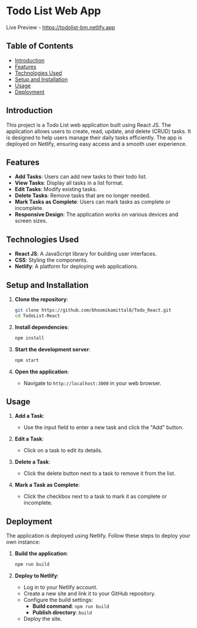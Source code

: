 # Todo List Web App
Live Preview - https://todolist-bm.netlify.app

## Table of Contents
- [Introduction](#introduction)
- [Features](#features)
- [Technologies Used](#technologies-used)
- [Setup and Installation](#setup-and-installation)
- [Usage](#usage)
- [Deployment](#deployment)

## Introduction
This project is a Todo List web application built using React JS. The application allows users to create, read, update, and delete (CRUD) tasks. It is designed to help users manage their daily tasks efficiently. The app is deployed on Netlify, ensuring easy access and a smooth user experience.

## Features
- **Add Tasks**: Users can add new tasks to their todo list.
- **View Tasks**: Display all tasks in a list format.
- **Edit Tasks**: Modify existing tasks.
- **Delete Tasks**: Remove tasks that are no longer needed.
- **Mark Tasks as Complete**: Users can mark tasks as complete or incomplete.
- **Responsive Design**: The application works on various devices and screen sizes.

## Technologies Used
- **React JS**: A JavaScript library for building user interfaces.
- **CSS**: Styling the components.
- **Netlify**: A platform for deploying web applications.

## Setup and Installation
1. **Clone the repository**:
   ```bash
   git clone https://github.com/bhoomikamittal8/Todo_React.git
   cd TodoList-React
   ```

2. **Install dependencies**:
   ```bash
   npm install
   ```

3. **Start the development server**:
   ```bash
   npm start
   ```

4. **Open the application**:
   - Navigate to `http://localhost:3000` in your web browser.

## Usage
1. **Add a Task**:
   - Use the input field to enter a new task and click the "Add" button.

2. **Edit a Task**:
   - Click on a task to edit its details.

3. **Delete a Task**:
   - Click the delete button next to a task to remove it from the list.

4. **Mark a Task as Complete**:
   - Click the checkbox next to a task to mark it as complete or incomplete.

## Deployment
The application is deployed using Netlify. Follow these steps to deploy your own instance:
1. **Build the application**:
   ```bash
   npm run build
   ```

2. **Deploy to Netlify**:
   - Log in to your Netlify account.
   - Create a new site and link it to your GitHub repository.
   - Configure the build settings:
     - **Build command**: `npm run build`
     - **Publish directory**: `build`
   - Deploy the site.

